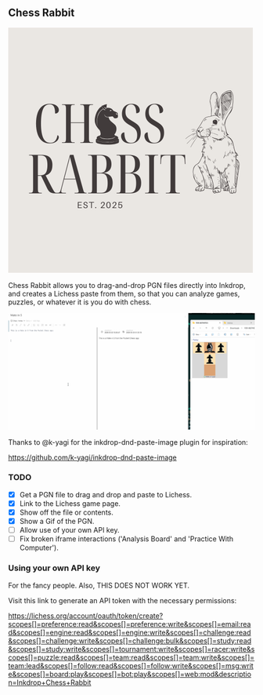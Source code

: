## Chess Rabbit

![Chess Rabbit logo](https://github.com/ryanpcmcquen/inkdrop_chess_rabbit/blob/95de0171d0b2073addb776432036a569c4466660/assets/Chess%20Rabbit%20vintage%20logo.png)

Chess Rabbit allows you to drag-and-drop PGN files directly into Inkdrop, and creates a Lichess paste from them, so that you can analyze games, puzzles, or whatever it is you do with chess.

![Demo](https://github.com/ryanpcmcquen/inkdrop_chess_rabbit/blob/95de0171d0b2073addb776432036a569c4466660/assets/inkdrop_chess_rabbit_demo_3.gif)

Thanks to @k-yagi for the inkdrop-dnd-paste-image plugin for inspiration:

https://github.com/k-yagi/inkdrop-dnd-paste-image

### TODO

-   [x] Get a PGN file to drag and drop and paste to Lichess.
-   [x] Link to the Lichess game page.
-   [x] Show off the file or contents.
-   [x] Show a Gif of the PGN.
-   [ ] Allow use of your own API key.
-   [ ] Fix broken iframe interactions ('Analysis Board' and 'Practice With Computer').

### Using your own API key

For the fancy people. Also, THIS DOES NOT WORK YET.

Visit this link to generate an API token with the necessary permissions:

https://lichess.org/account/oauth/token/create?scopes[]=preference:read&scopes[]=preference:write&scopes[]=email:read&scopes[]=engine:read&scopes[]=engine:write&scopes[]=challenge:read&scopes[]=challenge:write&scopes[]=challenge:bulk&scopes[]=study:read&scopes[]=study:write&scopes[]=tournament:write&scopes[]=racer:write&scopes[]=puzzle:read&scopes[]=team:read&scopes[]=team:write&scopes[]=team:lead&scopes[]=follow:read&scopes[]=follow:write&scopes[]=msg:write&scopes[]=board:play&scopes[]=bot:play&scopes[]=web:mod&description=Inkdrop+Chess+Rabbit
